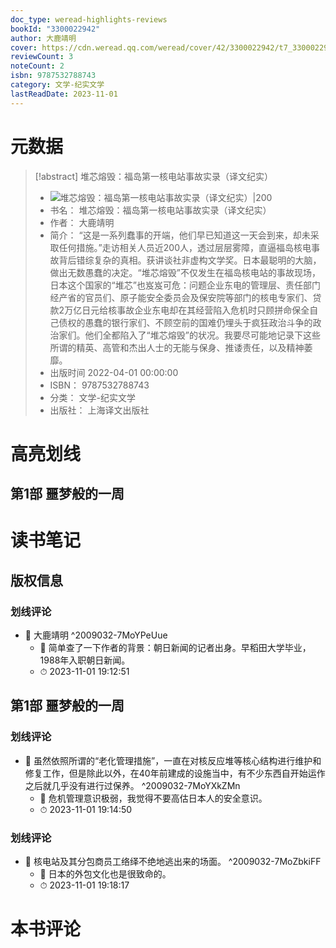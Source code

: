 ```yaml
---
doc_type: weread-highlights-reviews
bookId: "3300022942"
author: 大鹿靖明
cover: https://cdn.weread.qq.com/weread/cover/42/3300022942/t7_3300022942.jpg
reviewCount: 3
noteCount: 2
isbn: 9787532788743
category: 文学-纪实文学
lastReadDate: 2023-11-01
---
```

# 元数据
> [!abstract] 堆芯熔毁：福岛第一核电站事故实录（译文纪实）
> - ![ 堆芯熔毁：福岛第一核电站事故实录（译文纪实）|200](https://cdn.weread.qq.com/weread/cover/42/3300022942/t7_3300022942.jpg)
> - 书名： 堆芯熔毁：福岛第一核电站事故实录（译文纪实）
> - 作者： 大鹿靖明
> - 简介： “这是一系列蠢事的开端，他们早已知道这一天会到来，却未采取任何措施。”走访相关人员近200人，透过层层雾障，直逼福岛核电事故背后错综复杂的真相。获讲谈社非虚构文学奖。日本最聪明的大脑，做出无数愚蠢的决定。“堆芯熔毁”不仅发生在福岛核电站的事故现场，日本这个国家的“堆芯”也岌岌可危：问题企业东电的管理层、责任部门经产省的官员们、原子能安全委员会及保安院等部门的核电专家们、贷款2万亿日元给核事故企业东电却在其经营陷入危机时只顾拼命保全自己债权的愚蠢的银行家们、不顾空前的国难仍埋头于疯狂政治斗争的政治家们。他们全都陷入了“堆芯熔毁”的状况。我要尽可能地记录下这些所谓的精英、高管和杰出人士的无能与保身、推诿责任，以及精神萎靡。
> - 出版时间 2022-04-01 00:00:00
> - ISBN： 9787532788743
> - 分类： 文学-纪实文学
> - 出版社： 上海译文出版社

# 高亮划线

## 第1部 噩梦般的一周

 
 
# 读书笔记

## 版权信息

### 划线评论
- 📌 大鹿靖明  ^2009032-7MoYPeUue
    - 💭 简单查了一下作者的背景：朝日新闻的记者出身。早稻田大学毕业，1988年入职朝日新闻。
    - ⏱ 2023-11-01 19:12:51
   
## 第1部 噩梦般的一周

### 划线评论
- 📌 虽然依照所谓的“老化管理措施”，一直在对核反应堆等核心结构进行维护和修复工作，但是除此以外，在40年前建成的设施当中，有不少东西自开始运作之后就几乎没有进行过保养。  ^2009032-7MoYXkZMn
    - 💭 危机管理意识极弱，我觉得不要高估日本人的安全意识。
    - ⏱ 2023-11-01 19:14:50

### 划线评论
- 📌 核电站及其分包商员工络绎不绝地逃出来的场面。  ^2009032-7MoZbkiFF
    - 💭 日本的外包文化也是很致命的。
    - ⏱ 2023-11-01 19:18:17
   
# 本书评论
